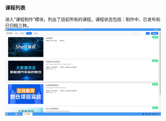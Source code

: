 ### 课程列表
进入“课程制作”模块，列出了目前所有的课程，课程状态包括：制作中、已发布和已归档三种。
![alt text](../help_picture/07_coursemake01.png)